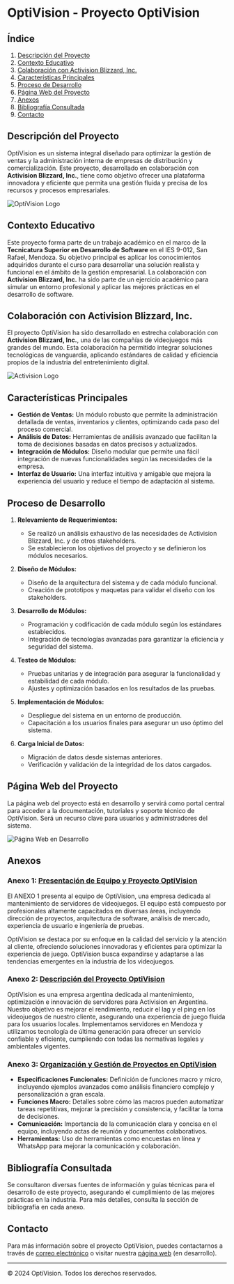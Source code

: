 # OptiVision - Proyecto OptiVision

## Índice
1. [Descripción del Proyecto](#descripción-del-proyecto)
2. [Contexto Educativo](#contexto-educativo)
3. [Colaboración con Activision Blizzard, Inc.](#colaboración-con-activision-blizzard-inc)
4. [Características Principales](#características-principales)
5. [Proceso de Desarrollo](#proceso-de-desarrollo)
6. [Página Web del Proyecto](#página-web-del-proyecto)
7. [Anexos](#anexos)
8. [Bibliografía Consultada](#bibliografía-consultada)
9. [Contacto](#contacto)

## Descripción del Proyecto

OptiVision es un sistema integral diseñado para optimizar la gestión de ventas y la administración interna de empresas de distribución y comercialización. Este proyecto, desarrollado en colaboración con **Activision Blizzard, Inc.**, tiene como objetivo ofrecer una plataforma innovadora y eficiente que permita una gestión fluida y precisa de los recursos y procesos empresariales.

![OptiVision Logo](https://github.com/OptivisionPro/optivision/tree/gh-pages/assets/logo.png)

## Contexto Educativo

Este proyecto forma parte de un trabajo académico en el marco de la **Tecnicatura Superior en Desarrollo de Software** en el IES 9-012, San Rafael, Mendoza. Su objetivo principal es aplicar los conocimientos adquiridos durante el curso para desarrollar una solución realista y funcional en el ámbito de la gestión empresarial. La colaboración con **Activision Blizzard, Inc.** ha sido parte de un ejercicio académico para simular un entorno profesional y aplicar las mejores prácticas en el desarrollo de software.

## Colaboración con Activision Blizzard, Inc.

El proyecto OptiVision ha sido desarrollado en estrecha colaboración con **Activision Blizzard, Inc.**, una de las compañías de videojuegos más grandes del mundo. Esta colaboración ha permitido integrar soluciones tecnológicas de vanguardia, aplicando estándares de calidad y eficiencia propios de la industria del entretenimiento digital.

![Activision Logo](https://github.com/OptivisionPro/optivision/tree/gh-pages/assets/activision_logo.png)

## Características Principales

- **Gestión de Ventas:** Un módulo robusto que permite la administración detallada de ventas, inventarios y clientes, optimizando cada paso del proceso comercial.
- **Análisis de Datos:** Herramientas de análisis avanzado que facilitan la toma de decisiones basadas en datos precisos y actualizados.
- **Integración de Módulos:** Diseño modular que permite una fácil integración de nuevas funcionalidades según las necesidades de la empresa.
- **Interfaz de Usuario:** Una interfaz intuitiva y amigable que mejora la experiencia del usuario y reduce el tiempo de adaptación al sistema.

## Proceso de Desarrollo

1. **Relevamiento de Requerimientos:**
   - Se realizó un análisis exhaustivo de las necesidades de Activision Blizzard, Inc. y de otros stakeholders.
   - Se establecieron los objetivos del proyecto y se definieron los módulos necesarios.

2. **Diseño de Módulos:**
   - Diseño de la arquitectura del sistema y de cada módulo funcional.
   - Creación de prototipos y maquetas para validar el diseño con los stakeholders.

3. **Desarrollo de Módulos:**
   - Programación y codificación de cada módulo según los estándares establecidos.
   - Integración de tecnologías avanzadas para garantizar la eficiencia y seguridad del sistema.

4. **Testeo de Módulos:**
   - Pruebas unitarias y de integración para asegurar la funcionalidad y estabilidad de cada módulo.
   - Ajustes y optimización basados en los resultados de las pruebas.

5. **Implementación de Módulos:**
   - Despliegue del sistema en un entorno de producción.
   - Capacitación a los usuarios finales para asegurar un uso óptimo del sistema.

6. **Carga Inicial de Datos:**
   - Migración de datos desde sistemas anteriores.
   - Verificación y validación de la integridad de los datos cargados.

## Página Web del Proyecto

La página web del proyecto está en desarrollo y servirá como portal central para acceder a la documentación, tutoriales y soporte técnico de OptiVision. Será un recurso clave para usuarios y administradores del sistema.

![Página Web en Desarrollo](https://github.com/OptivisionPro/optivision/tree/gh-pages/assets/webpage_preview.png)

## Anexos

### Anexo 1: **[Presentación de Equipo y Proyecto OptiVision](./anexos/anexo1.pdf)**

El ANEXO 1 presenta al equipo de OptiVision, una empresa dedicada al mantenimiento de servidores de videojuegos. El equipo está compuesto por profesionales altamente capacitados en diversas áreas, incluyendo dirección de proyectos, arquitectura de software, análisis de mercado, experiencia de usuario e ingeniería de pruebas.

OptiVision se destaca por su enfoque en la calidad del servicio y la atención al cliente, ofreciendo soluciones innovadoras y eficientes para optimizar la experiencia de juego. OptiVision busca expandirse y adaptarse a las tendencias emergentes en la industria de los videojuegos.

### Anexo 2: **[Descripción del Proyecto OptiVision](./anexos/anexo2.pdf)**

OptiVision es una empresa argentina dedicada al mantenimiento, optimización e innovación de servidores para Activision en Argentina. Nuestro objetivo es mejorar el rendimiento, reducir el lag y el ping en los videojuegos de nuestro cliente, asegurando una experiencia de juego fluida para los usuarios locales. Implementamos servidores en Mendoza y utilizamos tecnología de última generación para ofrecer un servicio confiable y eficiente, cumpliendo con todas las normativas legales y ambientales vigentes.

### Anexo 3: **[Organización y Gestión de Proyectos en OptiVision](./anexos/anexo3.pdf)**

- **Especificaciones Funcionales:** Definición de funciones macro y micro, incluyendo ejemplos avanzados como análisis financiero complejo y personalización a gran escala.
- **Funciones Macro:** Detalles sobre cómo las macros pueden automatizar tareas repetitivas, mejorar la precisión y consistencia, y facilitar la toma de decisiones.
- **Comunicación:** Importancia de la comunicación clara y concisa en el equipo, incluyendo actas de reunión y documentos colaborativos.
- **Herramientas:** Uso de herramientas como encuestas en línea y WhatsApp para mejorar la comunicación y colaboración.

## Bibliografía Consultada

Se consultaron diversas fuentes de información y guías técnicas para el desarrollo de este proyecto, asegurando el cumplimiento de las mejores prácticas en la industria. Para más detalles, consulta la sección de bibliografía en cada anexo.

## Contacto

Para más información sobre el proyecto OptiVision, puedes contactarnos a través de [correo electrónico](mailto:hugod.ies9012@gmail.com) o visitar nuestra [página web](https://optivisionpro.github.io/optivision/) (en desarrollo).

---

© 2024 OptiVision. Todos los derechos reservados.
